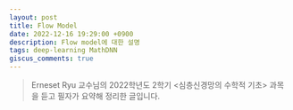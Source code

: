 ```yaml
---
layout: post
title: Flow Model
date: 2022-12-16 19:29:00 +0900
description: Flow model에 대한 설명
tags: deep-learning MathDNN
giscus_comments: true
---
```


> Erneset Ryu 교수님의 2022학년도 2학기 \<심층신경망의 수학적 기초\> 과목을 듣고 필자가 요약해 정리한 글입니다.